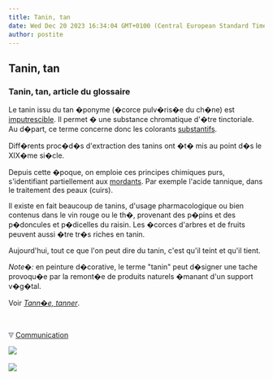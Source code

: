 ```yaml
---
title: Tanin, tan
date: Wed Dec 20 2023 16:34:04 GMT+0100 (Central European Standard Time)
author: postite
---
```


## Tanin, tan
### Tanin, tan, article du glossaire
 Le tanin issu du tan �ponyme (�corce pulv�ris�e du ch�ne) est [imputrescible](imputrescible.html). Il permet � une substance chromatique d'�tre tinctoriale. Au d�part, ce terme concerne donc les colorants [substantifs](substantif.html).

Diff�rents proc�d�s d'extraction des tanins ont �t� mis au point d�s le XIX�me si�cle.

Depuis cette �poque, on emploie ces principes chimiques purs, s'identifiant partiellement aux [mordants](mordant.html). Par exemple l'acide tannique, dans le traitement des peaux (cuirs).

Il existe en fait beaucoup de tanins, d'usage pharmacologique ou bien contenus dans le vin rouge ou le th�, provenant des p�pins et des p�doncules et p�dicelles du raisin. Les �corces d'arbres et de fruits peuvent aussi �tre tr�s riches en tanin.

Aujourd'hui, tout ce que l'on peut dire du tanin, c'est qu'il teint et qu'il tient.

_Note�:_ en peinture d�corative, le terme "tanin" peut d�signer une tache provoqu�e par la remont�e de produits naturels �manant d'un support v�g�tal.

Voir _[Tann�e, tanner](tanner.html)_.



  ![](images/transparent122x1.gif)

![](images/flechebas.gif) [Communication](http://www.artrealite.com/annonceurs.htm) 

[![](https://cbonvin.fr/sites/regie.artrealite.com/visuels/campagne1.png)](index-2.html#20131014)

![](https://cbonvin.fr/sites/regie.artrealite.com/visuels/campagne2.png)